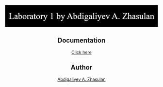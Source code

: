 <div align = center>
  <img src = images/banner.png />
  
## Documentation
[Click here](https://zhsln.github.io/ADS_laboratoryOne/ "Documentation")

## Author
[Abdigaliyev A. Zhasulan](https://github.com/zhsln "GitHub profile")
